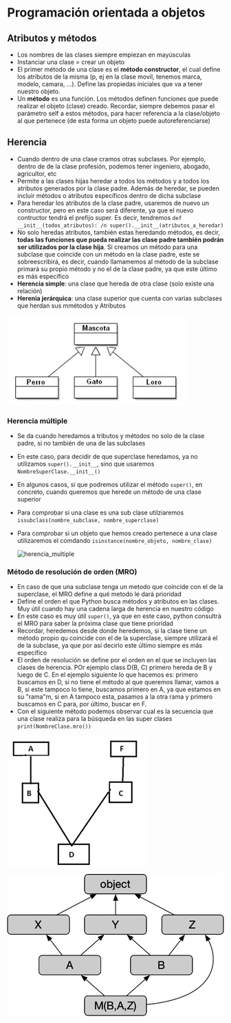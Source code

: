 # Programación orientada a objetos

## Atributos y métodos
- Los nombres de las clases siempre empiezan en mayúsculas
- Instanciar una clase = crear un objeto
- El primer método de una clase es el **método constructor**, el cual define los atributos de la misma (p, ej en la clase movil, tenemos marca, modelo, camara, ...). Define las propiedas iniciales que va a tener nuestro objeto.
- Un **método** es una función. Los métodos definen funciones que puede realizar el objeto (clase) creado. Recordar, siempre debemos pasar el parámetro self a estos métodos, para hacer referencia a la clase/objeto al que pertenece (de esta forma un objeto puede autoreferenciarse)

## Herencia
- Cuando dentro de una clase cramos otras subclases. Por ejemplo, dentro de de la clase profesión, podemos tener ingeniero, abogado, agricultor, etc
- Permite a las clases hijas heredar a todos los métodos y a todos los atributos generados por la clase padre. Además de heredar, se pueden incluir métodos o atributos específicos dentro de dicha subclase
- Para heredar los atributos de la clase padre, usaremos de nuevo un constructor, pero en este caso será diferente, ya que el nuevo contructor tendrá el prefijo super. Es decir, tendremos `def __init__(todos_atributos): /n super().__init__(atributos_a_heredar)`
- No solo heredas atributos, también estas heredando métodos, es decir, **todas las funciones que pueda realizar las clase padre también podrán ser utilizados por la clase hija**. Si creamos un método para una subclase que coincide con un método en la clase padre, este se sobreescribirá, es decir, cuando llamamemos al método de la subclase primará su propio método y no el de la clase padre, ya que este último es más específico
- **Herencia simple**: una clase que hereda de otra clase (solo existe una relación)
- **Herenia jerárquica**: una clase superior que cuenta con varias subclases que herdan sus mmétodos y Atributos

![herencia_jerarquica](static_img/herencia_jerarqu.jpg)

### Herencia múltiple
- Se da cuando heredamos a tributos y métodos no solo de la clase padre, si no también de una de las subclases
- En este caso, para decidir de que superclase heredamos, ya no utilizamos `super().__init__`, sino que usaremos `NombreSuperClase.__init__()`
- En algunos casos, sí que podremos utilizar el método `super()`, en concreto, cuando queremos que herede un método de una clase superior
- Para comprobar si una clase es una sub clase utilziaremos `issubclass(nombre_subclase, nombre_superclase)`
- Para comprobar si un objeto que hemos creado pertenece a una clase utilizaremos el comdando `isinstance(nombre_objeto, nombre_clase)`
  
  ![herencia_multiple](static_img/herec_multiple.png)


### Método de resolución de orden (MRO)
- En caso de que una subclase tenga un metodo que coincide con el de la superclase, el MRO define a qué metodo le dará prioridad
- Define el orden el que Python busca métodos y atributos en las clases. Muy útil cuando hay una cadena larga de herencia en nuestro código
- En este caso es muy  útil `super()`, ya que en este caso, python consultrá el MRO para saber la próxima clase que tiene prioridad
- Recordar, heredemos desde donde heredemos, si la clase tiene un método propio qu coincide con el de la superclase, siempre utilizará el de la subclase, ya que por así decirlo este último siempre es más específico
- El orden de resolución se define por el orden en el que se incluyen las clases de herencia. POr ejemplo class D(B, C) primero hereda de B y luego de C. En el ejemplo siguiente lo  que hacemos es: primero buscamos en D, si no tiene el método al que queremos llamar, vamos a B, si este tampoco lo tiene, buscamos primero en A, ya que estamos en su "rama"m, si en A tampoco esta, pasamos a la otra rama y primero buscamos en C para, por último, buscar en F.
- Con el siguiente método podemos observar cual es la secuencia que una clase realiza para la búsqueda en las super clases `print(NombreClase.mro())`

![MRO](static_img/MRO.png)

![MRO](static_img/python_mro.png)